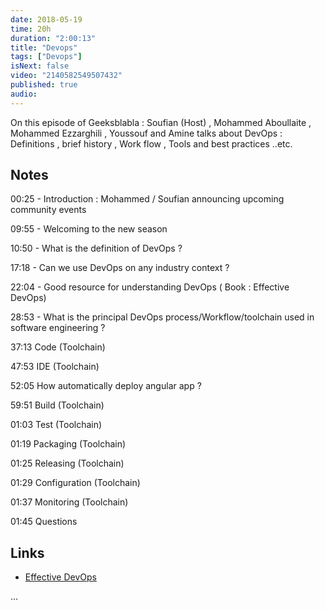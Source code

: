 ```yaml
---
date: 2018-05-19
time: 20h
duration: "2:00:13"
title: "Devops"
tags: ["Devops"]
isNext: false
video: "2140582549507432"
published: true
audio:
---
```


On this episode of Geeksblabla : Soufian (Host) , Mohammed Aboullaite , Mohammed Ezzarghili , Youssouf and Amine talks about DevOps : Definitions , brief history , Work flow , Tools and best practices ..etc.

## Notes

00:25 - Introduction : Mohammed / Soufian announcing upcoming community events

09:55 - Welcoming to the new season

10:50 - What is the definition of DevOps ?

17:18 - Can we use DevOps on any industry context ?

22:04 - Good resource for understanding DevOps ( Book : Effective DevOps)

28:53 - What is the principal DevOps process/Workflow/toolchain used in software engineering ?

37:13 Code (Toolchain)

47:53 IDE (Toolchain)

52:05 How automatically deploy angular app ?

59:51 Build (Toolchain)

01:03 Test (Toolchain)

01:19 Packaging (Toolchain)

01:25 Releasing (Toolchain)

01:29 Configuration (Toolchain)

01:37 Monitoring (Toolchain)

01:45 Questions

## Links

- [Effective DevOps](http://shop.oreilly.com/product/0636920039846.do)

...
